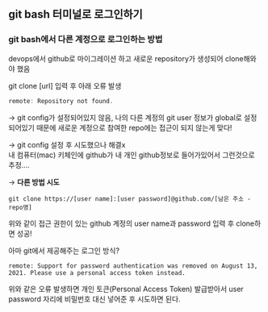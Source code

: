## git bash 터미널로 로그인하기

### git bash에서 다른 계정으로 로그인하는 방법

devops에서 github로 마이그레이션 하고 새로운 repository가 생성되어 clone해와야 했음  

git clone [url] 입력 후 아래 오류 발생  

```jsx
remote: Repository not found.
```

→ git config가 설정되어있지 않음, 나의 다른 계정의 git user 정보가 global로 설정되어있기 때문에 새로운 계정으로 참여한 repo에는 접근이 되지 않는게 맞다!  

→ git config 설정 후 시도했으나 해결x  
    내 컴퓨터(mac) 키체인에 github가 내 개인 github정보로 들어가있어서 그런것으로 추정....  

→ **다른 방법 시도**

```
git clone https://[user name]:[user password]@github.com/[남은 주소 - repo명]
```

위와 같이 접근 권한이 있는 github 계정의 user name과 password 입력 후 clone하면 성공!

아마 git에서 제공해주는 로그인 방식? 

```
remote: Support for password authentication was removed on August 13, 2021. Please use a personal access token instead.
```

위와 같은 오류 발생하면 개인 토큰(Personal Access Token) 발급받아서 user password 자리에 비밀번호 대신 넣어준 후 시도하면 된다.